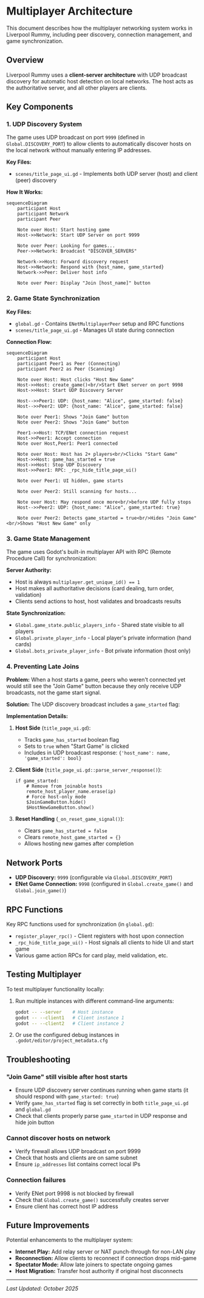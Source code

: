 # Multiplayer Architecture

This document describes how the multiplayer networking system works in Liverpool Rummy, including peer discovery, connection management, and game synchronization.

## Overview

Liverpool Rummy uses a **client-server architecture** with UDP broadcast discovery for automatic host detection on local networks. The host acts as the authoritative server, and all other players are clients.

## Key Components

### 1. UDP Discovery System

The game uses UDP broadcast on port `9999` (defined in `Global.DISCOVERY_PORT`) to allow clients to automatically discover hosts on the local network without manually entering IP addresses.

**Key Files:**
- `scenes/title_page_ui.gd` - Implements both UDP server (host) and client (peer) discovery

**How It Works:**

```mermaid
sequenceDiagram
    participant Host
    participant Network
    participant Peer
    
    Note over Host: Start hosting game
    Host->>Network: Start UDP Server on port 9999
    
    Note over Peer: Looking for games...
    Peer->>Network: Broadcast "DISCOVER_SERVERS"
    
    Network->>Host: Forward discovery request
    Host->>Network: Respond with {host_name, game_started}
    Network->>Peer: Deliver host info
    
    Note over Peer: Display "Join [host_name]" button
```

### 2. Game State Synchronization

**Key Files:**
- `global.gd` - Contains `ENetMultiplayerPeer` setup and RPC functions
- `scenes/title_page_ui.gd` - Manages UI state during connection

**Connection Flow:**

```mermaid
sequenceDiagram
    participant Host
    participant Peer1 as Peer (Connecting)
    participant Peer2 as Peer (Scanning)
    
    Note over Host: Host clicks "Host New Game"
    Host->>Host: create_game()<br/>Start ENet server on port 9998
    Host->>Host: Start UDP Discovery Server
    
    Host-->>Peer1: UDP: {host_name: "Alice", game_started: false}
    Host-->>Peer2: UDP: {host_name: "Alice", game_started: false}
    
    Note over Peer1: Shows "Join Game" button
    Note over Peer2: Shows "Join Game" button
    
    Peer1->>Host: TCP/ENet connection request
    Host->>Peer1: Accept connection
    Note over Host,Peer1: Peer1 connected
    
    Note over Host: Host has 2+ players<br/>Clicks "Start Game"
    Host->>Host: game_has_started = true
    Host->>Host: Stop UDP Discovery
    Host->>Peer1: RPC: _rpc_hide_title_page_ui()
    
    Note over Peer1: UI hidden, game starts
    
    Note over Peer2: Still scanning for hosts...
    
    Note over Host: May respond once more<br/>before UDP fully stops
    Host-->>Peer2: UDP: {host_name: "Alice", game_started: true}
    
    Note over Peer2: Detects game_started = true<br/>Hides "Join Game"<br/>Shows "Host New Game" only
```

### 3. Game State Management

The game uses Godot's built-in multiplayer API with RPC (Remote Procedure Call) for synchronization:

**Server Authority:**
- Host is always `multiplayer.get_unique_id() == 1`
- Host makes all authoritative decisions (card dealing, turn order, validation)
- Clients send actions to host, host validates and broadcasts results

**State Synchronization:**
- `Global.game_state.public_players_info` - Shared state visible to all players
- `Global.private_player_info` - Local player's private information (hand cards)
- `Global.bots_private_player_info` - Bot private information (host only)

### 4. Preventing Late Joins

**Problem:** When a host starts a game, peers who weren't connected yet would still see the "Join Game" button because they only receive UDP broadcasts, not the game start signal.

**Solution:** The UDP discovery broadcast includes a `game_started` flag:

**Implementation Details:**

1. **Host Side** (`title_page_ui.gd`):
   - Tracks `game_has_started` boolean flag
   - Sets to `true` when "Start Game" is clicked
   - Includes in UDP broadcast response: `{'host_name': name, 'game_started': bool}`

2. **Client Side** (`title_page_ui.gd::parse_server_response()`):
   ```gdscript
   if game_started:
       # Remove from joinable hosts
       remote_host_player_name.erase(ip)
       # Force host-only mode
       $JoinGameButton.hide()
       $HostNewGameButton.show()
   ```

3. **Reset Handling** (`_on_reset_game_signal()`):
   - Clears `game_has_started = false`
   - Clears `remote_host_game_started = {}`
   - Allows hosting new games after completion

## Network Ports

- **UDP Discovery:** `9999` (configurable via `Global.DISCOVERY_PORT`)
- **ENet Game Connection:** `9998` (configured in `Global.create_game()` and `Global.join_game()`)

## RPC Functions

Key RPC functions used for synchronization (in `global.gd`):

- `register_player_rpc()` - Client registers with host upon connection
- `_rpc_hide_title_page_ui()` - Host signals all clients to hide UI and start game
- Various game action RPCs for card play, meld validation, etc.

## Testing Multiplayer

To test multiplayer functionality locally:

1. Run multiple instances with different command-line arguments:
   ```bash
   godot -- --server    # Host instance
   godot -- --client1   # Client instance 1
   godot -- --client2   # Client instance 2
   ```

2. Or use the configured debug instances in `.godot/editor/project_metadata.cfg`

## Troubleshooting

### "Join Game" still visible after host starts
- Ensure UDP discovery server continues running when game starts (it should respond with `game_started: true`)
- Verify `game_has_started` flag is set correctly in both `title_page_ui.gd` and `global.gd`
- Check that clients properly parse `game_started` in UDP response and hide join button

### Cannot discover hosts on network
- Verify firewall allows UDP broadcast on port 9999
- Check that hosts and clients are on same subnet
- Ensure `ip_addresses` list contains correct local IPs

### Connection failures
- Verify ENet port 9998 is not blocked by firewall
- Check that `Global.create_game()` successfully creates server
- Ensure client has correct host IP address

## Future Improvements

Potential enhancements to the multiplayer system:

- **Internet Play:** Add relay server or NAT punch-through for non-LAN play
- **Reconnection:** Allow clients to reconnect if connection drops mid-game
- **Spectator Mode:** Allow late joiners to spectate ongoing games
- **Host Migration:** Transfer host authority if original host disconnects

---

*Last Updated: October 2025*
